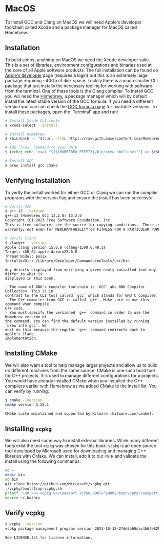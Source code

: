 # MacOS

To install GCC and Clang on MacOS we will need Apple's developer toolchain called Xcode
and a package manager for MacOS called Homebrew.

## Installation

To build almost anything on MacOS we need the Xcode developer suite. This is a set of
libraries, environment configurations and binaries used at the core of all Apple software
products. The full installation can be found on
[Apple's developer](https://developer.apple.com/download/) page (requires a login) but
this is an extremely large package requiring ~40Gb of disk space. Luckily there is a much
smaller CLI package that just installs the necessary tooling for working with software
from the terminal. One of these tools is the Clang compiler. To install GCC you will need
the [Homebrew](https://brew.sh), a package manager which will by default install the
latest stable version of the GCC formula. If you need a different version you can can
check the [GCC formula page](https://formulae.brew.sh/formula/gcc#default) for available
versions. To install these packages, open the 'Terminal' app and run:

```sh
# Install Xcode CLI tools
$ xcode-select --install

# Install Homebrew
$ /bin/bash -c "$(curl -fsSL https://raw.githubusercontent.com/Homebrew/install/HEAD/install.sh)"

# Add `brew` command to your PATH
$ (echo; echo 'eval "$(${HOMEBREW_PREFIX}/bin/brew shellenv)"') >> ${shell_profile}

# Install GCC
$ brew install gcc cmake
```

## Verifying Installation

To verify the install worked for either GCC or Clang we can run the compiler programs
with the version flag and ensure the install has been successful.

```sh
# Verify GCC
$ g++-13 --version
g++-13 (Homebrew GCC 13.2.0) 13.2.0
Copyright (C) 2023 Free Software Foundation, Inc.
This is free software; see the source for copying conditions.  There is NO
warranty; not even for MERCHANTABILITY or FITNESS FOR A PARTICULAR PURPOSE.

# Verify Clang
$ clang++ --version
Apple clang version 15.0.0 (clang-1500.0.40.1)
Target: x86_64-apple-darwin22.6.0
Thread model: posix
InstalledDir: /Library/Developer/CommandLineTools/usr/bin
```

```admonish note
Any details displayed from verifying a given newly installed tool may differ to what is
displayed in this book.
```

```admonish tip
- The name of GNU's compiler toolchain is 'GCC' aka GNU Compiler Collection. This is in
contrast to the CLI tool called `gcc` which stands for GNU C Compiler.
- The C++ compiler from GCC is called `g++`. Make sure to use this command when compile
C++ code.
- You must specify the versioned `g++` command in order to use the Homebrew version of
the command. You can find the default version installed by running `brew info gcc`. We
must do this because the regular `g++` command redirects back to Apple's Clang
implementation.
```

## Installing CMake

We will also want a tool to help manage larger projects and allow us to build on
different machines from the same source. CMake is one such build tool for C++ projects.
It is used to manage different configurations for a projects. You would have already
installed CMake when you installed the C++ compilers earlier with Homebrew as we added
CMake to the install list. You can verify by running:

```sh
$ cmake --version
cmake version 3.25.1

CMake suite maintained and supported by Kitware (kitware.com/cmake).
```

## Installing `vcpkg`

We will also need some way to install external libraries. While many different tools
exist the tool `vcpkg` was chosen for this book. `vcpkg` is an open source tool developed
by Microsoft used for downloading and managing C++ libraries with CMake. We can install,
add it to our `PATH` and validate the install using the following commands:

```sh
cd ~
mkdir bin
cd bin
git clone https://github.com/Microsoft/vcpkg.git
./vcpkg/bootstrap-vcpkg.sh
printf '\n# >>> vcpkg >>>\nexport VCPKG_ROOT="$HOME/bin/vcpkg"\nexport PATH="$VCPKG_ROOT:$PATH"\n# <<< vcpkg <<<\n' >> ~/.bashrc
source ~/.bashrc
```

## Verify vcpkg

```sh
$ vcpkg --version
vcpkg package management program version 2023-10-18-27de5b69dac4b6fe8259d283cd4011e6d20a84ce

See LICENSE.txt for license information.
```

